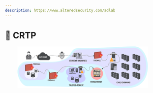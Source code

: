 ```yaml
---
description: https://www.alteredsecurity.com/adlab
---
```


# 🔴 CRTP

<figure><img src="../../.gitbook/assets/image (10) (1) (1) (1).png" alt=""><figcaption></figcaption></figure>
